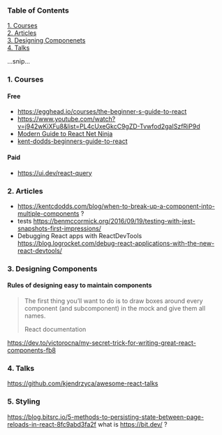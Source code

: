### Table of Contents  
[1. Courses](#courses)  
[2. Articles](#articles)  
[3. Designing Componenets](#components)  
[4. Talks](#talks) 


...snip...    


<a name="courses"></a>
### 1. Courses
#### Free
- https://egghead.io/courses/the-beginner-s-guide-to-react
- https://www.youtube.com/watch?v=j942wKiXFu8&list=PL4cUxeGkcC9gZD-Tvwfod2gaISzfRiP9d
- [Modern Guide to React Net Ninja](./net-ninja-course-outline.md)
- [kent-dodds-beginners-guide-to-react](./kent-dodds-beginners-guide-to-react-outline.md)
#### Paid
- https://ui.dev/react-query
<a name="articles"></a>
### 2. Articles
- https://kentcdodds.com/blog/when-to-break-up-a-component-into-multiple-components ?
- tests https://benmccormick.org/2016/09/19/testing-with-jest-snapshots-first-impressions/
- Debugging React apps with ReactDevTools https://blog.logrocket.com/debug-react-applications-with-the-new-react-devtools/
<a name="components"></a>  
### 3. Designing Components
#### Rules of designing easy to maintain components 

> The first thing you’ll want to do is to draw boxes around every component (and subcomponent) in the mock and give them all names.  
> 
> React documentation

https://dev.to/victorocna/my-secret-trick-for-writing-great-react-components-fb8
<a name="talks"></a>
### 4. Talks
https://github.com/kjendrzyca/awesome-react-talks
### 5. Styling
https://blog.bitsrc.io/5-methods-to-persisting-state-between-page-reloads-in-react-8fc9abd3fa2f
what is https://bit.dev/ ?
